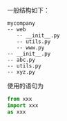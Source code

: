 ﻿一般结构如下：

```
mycompany
-- web
   -- __init__.py
   -- utils.py
   -- www.py
-- __init__.py
-- abc.py
-- utils.py
-- xyz.py
```

使用的语句为

```python
from xxx
import xxx
as xxx
```